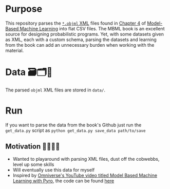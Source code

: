 # Purpose
This repository parses the [`*.objml` XML](https://github.com/dotnet/mbmlbook/tree/main/src/4.%20Uncluttering%20Your%20Inbox/Data) files found in [Chapter 4](https://www.mbmlbook.com/EmailClassifier.html) of [Model-Based Machine Learning](https://www.mbmlbook.com/index.html) into flat CSV files. The MBML book is an excellent source for designing probabilistic programs. Yet, with some datasets given as XML, each with a custom schema, parsing the datasets and learning from the book can add an unnecessary burden when working with the material. 

# Data 🗃️🗂️💾
The parsed `objml` XML files are stored in `data/`.

# Run
If you want to parse the data from the book's Github just run the `get_data.py` script as `python get_data.py save_data path/to/save`

## Motivation 🙌💯💪🎯
* Wanted to playaround with parsing XML files, dust off the cobwebbs, level up some skills
* Will eventually use this data for myself
* Inspired by [Omniverse's YouTube video titled Model Based Machine Learning with Pyro](https://youtu.be/lmGOQ3SRoPc), the code can be found [here](https://github.com/omniverse-labs/model-based-machine-learning)
